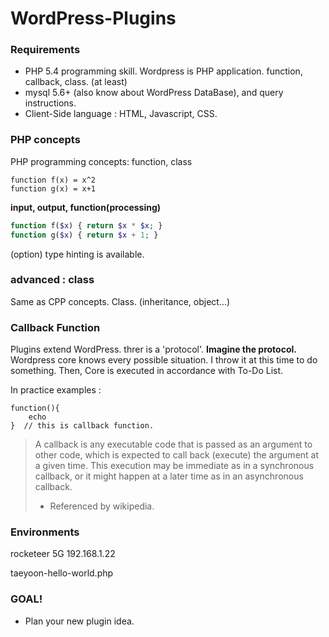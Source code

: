 # WordPress-Plugins

### Requirements

- PHP 5.4 programming skill. Wordpress is PHP application. function, callback, class. (at least)
- mysql 5.6+ (also know about WordPress DataBase), and query instructions.
- Client-Side language : HTML, Javascript, CSS.

### PHP concepts

PHP programming concepts: function, class

```
function f(x) = x^2
function g(x) = x+1
```

**input, output, function(processing)**

```php
function f($x) { return $x * $x; }
function g($x) { return $x + 1; }
```

(option) type hinting is available.

### advanced : class

Same as CPP concepts. Class. (inheritance, object...)

### Callback Function

Plugins extend WordPress. threr is a 'protocol'. **Imagine the protocol.** Wordpress core knows every possible situation. I throw it at this time to do something. Then, Core is executed in accordance with To-Do List.

In practice examples :

```
function(){
	echo
}  // this is callback function.
```

> A callback is any executable code that is passed as an argument to other code, which is expected to call back (execute) the argument at a given time. This execution may be immediate as in a synchronous callback, or it might happen at a later time as in an asynchronous callback. 
> - Referenced by wikipedia.  

### Environments

rocketeer 5G 192.168.1.22
<!-- wordpress / 1 -->
taeyoon-hello-world.php

### GOAL!

- Plan your new plugin idea.


